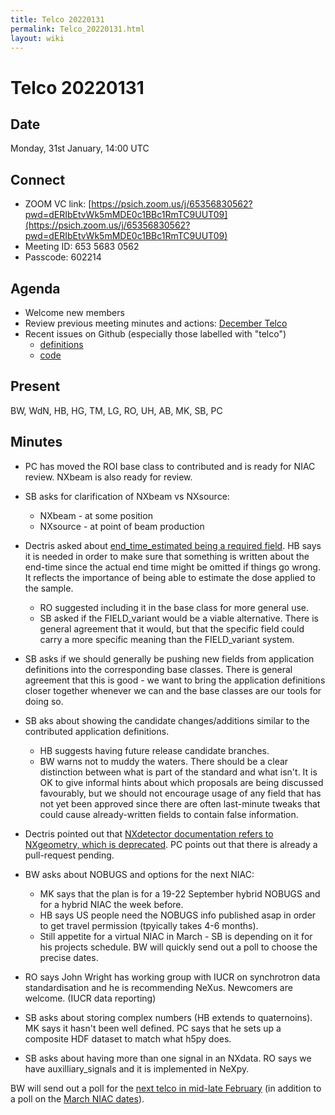 ```yaml
---
title: Telco 20220131
permalink: Telco_20220131.html
layout: wiki
---
```

Telco 20220131
==============

Date
----

Monday, 31st January, 14:00 UTC

<!-- end of autogeneration -->

Connect
-------
* ZOOM VC link: [https://psich.zoom.us/j/65356830562?pwd=dERIbEtvWk5mMDE0c1BBc1RmTC9UUT09](https://psich.zoom.us/j/65356830562?pwd=dERIbEtvWk5mMDE0c1BBc1RmTC9UUT09)
* Meeting ID: 653 5683 0562
* Passcode: 602214


Agenda
------
   * Welcome new members
   * Review previous meeting minutes and actions: [December Telco](Telco_20211215.md)
   * Recent issues on Github (especially those labelled with "telco")
     * [definitions](https://github.com/nexusformat/definitions/issues?q=is%3Aopen+is%3Aissue)
     * [code](https://github.com/nexusformat/code/issues?q=is%3Aopen+is%3Aissue)

Present
-------
BW, WdN, HB, HG, TM, LG, RO, UH, AB, MK, SB, PC

Minutes
------
   * PC has moved the ROI base class to contributed and is ready for NIAC review. NXbeam is also ready for review.
   * SB asks for clarification of NXbeam vs NXsource:
      * NXbeam - at some position
      * NXsource - at point of beam production
   * Dectris asked about [end_time_estimated being a required field](https://github.com/nexusformat/definitions/issues/966). HB says it is needed in order to make sure that something is written about the end-time since the actual end time might be omitted if things go wrong. It reflects the importance of being able to estimate the dose applied to the sample. 
      * RO suggested including it in the base class for more general use.
      * SB asked if the FIELD_variant would be a viable alternative. There is general agreement that it would, but that the specific field could carry a more specific meaning than the FIELD_variant system.
   * SB asks if we should generally be pushing new fields from application definitions into the corresponding base classes. There is general agreement that this is good - we want to bring the application definitions closer together whenever we can and the base classes are our tools for doing so.
   * SB  aks about showing the candidate changes/additions similar to the contributed application definitions.
      * HB suggests having future release candidate branches.
      * BW warns not to muddy the waters. There should be a clear distinction between what is part of the standard and what isn't. It is OK to give informal hints about which proposals are being discussed favourably, but we should not encourage usage of any field that has not yet been approved since there are often last-minute tweaks that could cause already-written fields to contain false information.
   * Dectris pointed out that [NXdetector documentation refers to NXgeometry, which is deprecated](https://github.com/nexusformat/definitions/issues/967). PC points out that there is already a pull-request pending.
   * BW asks about NOBUGS and options for the next NIAC:
      * MK says that the plan is for a 19-22 September hybrid NOBUGS and for a hybrid NIAC the week before.
      * HB says US people need the NOBUGS info published asap in order to get travel permission (tpyically takes 4-6 months).
      * Still appetite for a virtual NIAC in March - SB is depending on it for his projects schedule. BW will quickly send out a poll to choose the precise dates.

  * RO says John Wright has working group with IUCR on synchrotron data standardisation and he is recommending NeXus. Newcomers are welcome. (IUCR data reporting)
  * SB asks about storing complex numbers (HB extends to quaternoins). MK says it hasn't been well defined. PC says that he sets up a composite HDF dataset to match what h5py does.
  * SB asks about having more than one signal in an NXdata. RO says we have auxilliary_signals and it is implemented in NeXpy.

BW will send out a poll for the [next telco in mid-late February](https://doodle.com/poll/5wz3piy6u6vyyskm) (in addition to a poll on the [March NIAC dates](https://doodle.com/poll/pe5w6n4whvzbdp6h)).

